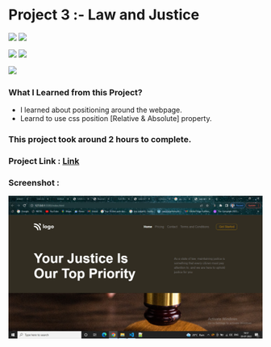 # Project 3 :- Law and Justice

![](https://img.shields.io/badge/iNeuron-LCO-red)
![](https://img.shields.io/badge/Hitesh--Choudhary-Full--stack--js--bootcamp-yellow)

![](https://img.shields.io/badge/HTML-CSS-orange)
![](https://img.shields.io/badge/LIVE--CLASS-PROJECT3-blueviolet)

![](https://img.shields.io/badge/Hrishikesh--Kumbhar-Software--Engineer-blue)


### What I Learned from this Project?

- I learned about positioning around the webpage.
- Learnd to use css position [Relative & Absolute] property.

### This project took around 2 hours to complete.

### Project Link : [Link](https://law-and-justice.netlify.app/)

### Screenshot :

![](./screenshot/Screenshot%20(17).png)